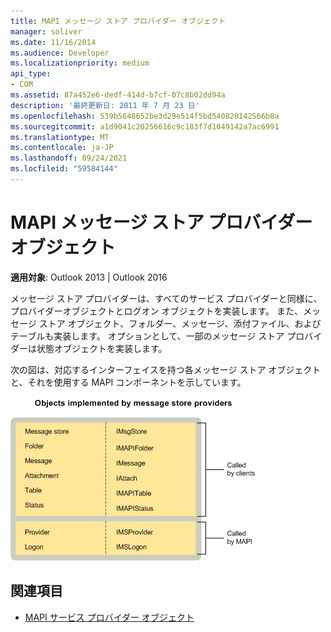 ```yaml
---
title: MAPI メッセージ ストア プロバイダー オブジェクト
manager: soliver
ms.date: 11/16/2014
ms.audience: Developer
ms.localizationpriority: medium
api_type:
- COM
ms.assetid: 87a452e6-dedf-414d-b7cf-07c8b02dd94a
description: '最終更新日: 2011 年 7 月 23 日'
ms.openlocfilehash: 539b5648652be3d29e514f5bd540820142566b8a
ms.sourcegitcommit: a1d9041c20256616c9c183f7d1049142a7ac6991
ms.translationtype: MT
ms.contentlocale: ja-JP
ms.lasthandoff: 09/24/2021
ms.locfileid: "59584144"
---
```

# <a name="mapi-message-store-provider-objects"></a>MAPI メッセージ ストア プロバイダー オブジェクト
  
**適用対象**: Outlook 2013 | Outlook 2016 
  
メッセージ ストア プロバイダーは、すべてのサービス プロバイダーと同様に、プロバイダーオブジェクトとログオン オブジェクトを実装します。 また、メッセージ ストア オブジェクト、フォルダー、メッセージ、添付ファイル、およびテーブルも実装します。 オプションとして、一部のメッセージ ストア プロバイダーは状態オブジェクトを実装します。
  
次の図は、対応するインターフェイスを持つ各メッセージ ストア オブジェクトと、それを使用する MAPI コンポーネントを示しています。
  
![メッセージ ストア プロバイダーが実装するオブジェクト](media/amapi_63.gif "メッセージ ストア プロバイダーが実装するオブジェクト")
  
## <a name="see-also"></a>関連項目

- [MAPI サービス プロバイダー オブジェクト](mapi-service-provider-objects.md)

